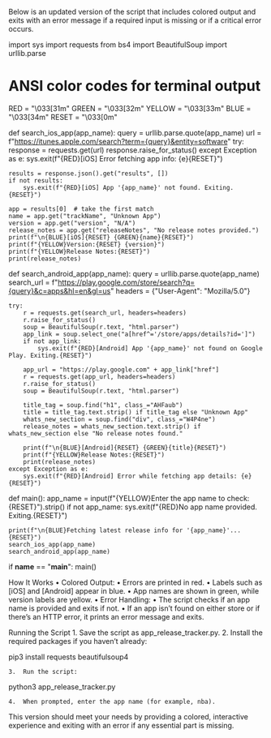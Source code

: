 Below is an updated version of the script that includes colored output and exits with an error message if a required input is missing or if a critical error occurs.

import sys
import requests
from bs4 import BeautifulSoup
import urllib.parse

# ANSI color codes for terminal output
RED = "\033[31m"
GREEN = "\033[32m"
YELLOW = "\033[33m"
BLUE = "\033[34m"
RESET = "\033[0m"

def search_ios_app(app_name):
    query = urllib.parse.quote(app_name)
    url = f"https://itunes.apple.com/search?term={query}&entity=software"
    try:
        response = requests.get(url)
        response.raise_for_status()
    except Exception as e:
        sys.exit(f"{RED}[iOS] Error fetching app info: {e}{RESET}")

    results = response.json().get("results", [])
    if not results:
        sys.exit(f"{RED}[iOS] App '{app_name}' not found. Exiting.{RESET}")
    
    app = results[0]  # take the first match
    name = app.get("trackName", "Unknown App")
    version = app.get("version", "N/A")
    release_notes = app.get("releaseNotes", "No release notes provided.")
    print(f"\n{BLUE}[iOS]{RESET} {GREEN}{name}{RESET}")
    print(f"{YELLOW}Version:{RESET} {version}")
    print(f"{YELLOW}Release Notes:{RESET}")
    print(release_notes)

def search_android_app(app_name):
    query = urllib.parse.quote(app_name)
    search_url = f"https://play.google.com/store/search?q={query}&c=apps&hl=en&gl=us"
    headers = {"User-Agent": "Mozilla/5.0"}
    
    try:
        r = requests.get(search_url, headers=headers)
        r.raise_for_status()
        soup = BeautifulSoup(r.text, "html.parser")
        app_link = soup.select_one("a[href^='/store/apps/details?id=']")
        if not app_link:
            sys.exit(f"{RED}[Android] App '{app_name}' not found on Google Play. Exiting.{RESET}")
        
        app_url = "https://play.google.com" + app_link["href"]
        r = requests.get(app_url, headers=headers)
        r.raise_for_status()
        soup = BeautifulSoup(r.text, "html.parser")
        
        title_tag = soup.find("h1", class_="AHFaub")
        title = title_tag.text.strip() if title_tag else "Unknown App"
        whats_new_section = soup.find("div", class_="W4P4ne")
        release_notes = whats_new_section.text.strip() if whats_new_section else "No release notes found."
        
        print(f"\n{BLUE}[Android]{RESET} {GREEN}{title}{RESET}")
        print(f"{YELLOW}Release Notes:{RESET}")
        print(release_notes)
    except Exception as e:
        sys.exit(f"{RED}[Android] Error while fetching app details: {e}{RESET}")

def main():
    app_name = input(f"{YELLOW}Enter the app name to check: {RESET}").strip()
    if not app_name:
        sys.exit(f"{RED}No app name provided. Exiting.{RESET}")
    
    print(f"\n{BLUE}Fetching latest release info for '{app_name}'...{RESET}")
    search_ios_app(app_name)
    search_android_app(app_name)

if __name__ == "__main__":
    main()

How It Works
	•	Colored Output:
	•	Errors are printed in red.
	•	Labels such as [iOS] and [Android] appear in blue.
	•	App names are shown in green, while version labels are yellow.
	•	Error Handling:
	•	The script checks if an app name is provided and exits if not.
	•	If an app isn’t found on either store or if there’s an HTTP error, it prints an error message and exits.

Running the Script
	1.	Save the script as app_release_tracker.py.
	2.	Install the required packages if you haven’t already:

pip3 install requests beautifulsoup4


	3.	Run the script:

python3 app_release_tracker.py


	4.	When prompted, enter the app name (for example, nba).

This version should meet your needs by providing a colored, interactive experience and exiting with an error if any essential part is missing.
